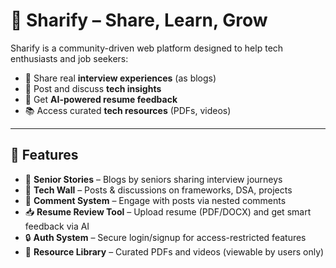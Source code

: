 # 💼 Sharify – Share, Learn, Grow

Sharify is a community-driven web platform designed to help tech enthusiasts and job seekers:
- 📖 Share real **interview experiences** (as blogs)
- 💬 Post and discuss **tech insights**
- 🤖 Get **AI-powered resume feedback**
- 📚 Access curated **tech resources** (PDFs, videos)

---

## 🚀 Features

- 🧓 **Senior Stories** – Blogs by seniors sharing interview journeys
- 🧠 **Tech Wall** – Posts & discussions on frameworks, DSA, projects
- 💬 **Comment System** – Engage with posts via nested comments
- 📥 **Resume Review Tool** – Upload resume (PDF/DOCX) and get smart feedback via AI
- 🔒 **Auth System** – Secure login/signup for access-restricted features
- 📁 **Resource Library** – Curated PDFs and videos (viewable by users only)


